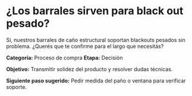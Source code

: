 # ¿Los barrales sirven para black out pesado?

Sí, nuestros barrales de caño estructural soportan blackouts pesados sin problema. ¿Querés que te confirme para el largo que necesitás?

**Categoría:** Proceso de compra
**Etapa:** Decisión

**Objetivo:** Transmitir solidez del producto y resolver dudas técnicas.

**Siguiente paso sugerido:** Pedir medida del paño o ventana para verificar soporte.
